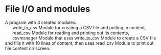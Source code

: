 # File I/O and modules
A program with 3 created modules:<br />
&nbsp;&nbsp;&nbsp;&nbsp;&nbsp;&nbsp;write_to_csv Module for creating a CSV file and putting in content,<br /> 
&nbsp;&nbsp;&nbsp;&nbsp;&nbsp;&nbsp;read_csv Module for reading and printing out its contents,<br /> 
&nbsp;&nbsp;&nbsp;&nbsp;&nbsp;&nbsp;csvmanager Module that uses write_to_csv Module to create a CSV file and fills it with 10 lines of content,
then uses read_csv Module to print out file content on screen.



